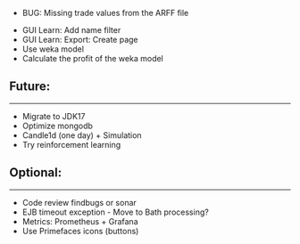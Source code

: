 + BUG: Missing trade values from the ARFF file

- GUI Learn: Add name filter
- GUI Learn: Export: Create page
- Use weka model
- Calculate the profit of the weka model

## Future:
----------

- Migrate to JDK17
- Optimize mongodb
- Candle1d (one day) + Simulation
- Try reinforcement learning 

## Optional:
------------
- Code review findbugs or sonar
- EJB timeout exception - Move to Bath processing?
- Metrics: Prometheus + Grafana
- Use Primefaces icons (buttons)

